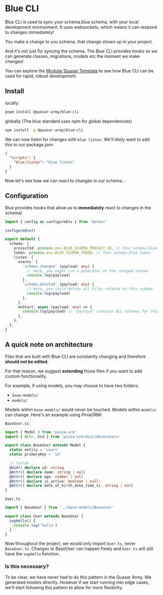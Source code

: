 # Blue CLI
Blue CLI is used to sync your schema.blue schema, with your local development environment.
It uses websockets, which means it can respond to changes immediately!

You make a change to you schema. that change shows up in your project.

And it's not just for syncing the schema. The Blue CLI provides hooks so we can generate classes, migrations, models etc the moment we make changes!

You can explore the [Modular Quasar Template](https://github.com/quasar-army/modular-quasar-template) to see how Blue CLI can be used for rapid, robust development.

## Install
locally:
```sh
pnpm install @quasar-army/blue-cli
```

globally (The blue standard uses npm for global dependencies)
```sh
npm install -g @quasar-army/blue-cli
```

We can now listen for changes with `blue listen`. We'll likely want to add this to our package.json
```json
{
  "scripts": {
    "blue:listen": "blue listen"
  }
}
```

Now let's see how we can react to changes in our schema...

## Configuration

Blue provides hooks that allow us to **immediately** react to changes in the schema!
```ts
import { config as configureEnv } from 'dotenv'

configureEnv()

export default {
  schema: {
    projectId: process.env.BLUE_SCHEMA_PROJECT_ID, // Your schema.blue project ID
    token: process.env.BLUE_SCHEMA_TOKEN, // Your schema.blue token
    listen: {
      events: {
        'schema.changed' (payload: any) {
          // Here, you might run a generator on the changed schema
          console.log(payload)
        },
        'schema.deleted' (payload: any) {
          // Here, you could delete all files related to this schema
          console.log(payload)
        },
      },
      onStart: async (payload: any) => {
        console.log(payload) // "payload" contains ALL schemas for this project
      },
    },
  },
}

```

## A quick note on architecture
Files that are built with Blue CLI are constantly changing and therefore **should not be edited**.

For that reason, we suggest **extending** those files if you want to add custom functionality.

For example, if using models, you may choose to have two folders:
- `base-models/`
- `models/`

Models within `base-models/` would never be touched. Models within `models/` can change.
Here's an example using PiniaORM:

`BaseUser.ts`
```ts
import { Model } from 'pinia-orm'
import { Attr, Uid } from 'pinia-orm/dist/decorators'

export class BaseUser extends Model {
  static entity = 'users'
  static primaryKey = 'id'

  // fields
  @Uid() declare id: string
  @Attr() declare name: string | null
  @Attr() declare age: number | null
  @Attr() declare is_active: boolean | null
  @Attr() declare date_of_birth_date_time_tz: string | null
}
```

`User.ts`
```ts
import { BaseUser } from '../base-models/BaseUser'

export class User extends BaseUser {
  sayHello() {
    console.log('hello')
  }
}
```

Now throughout the project, we would only import `User.ts`, never `BaseUser.ts`. Changes to BaseUser can happen freely and `User.ts` will still have the `sayHello` function.

### Is this necessary?
To be clear, we have never had to do this pattern in the Quasar Army. We generated models directly. However if we start running into edge cases, we'll start following this pattern to allow for more flexibility.
